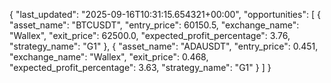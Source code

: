{
  "last_updated": "2025-09-16T10:31:15.654321+00:00",
  "opportunities": [
    {
      "asset_name": "BTCUSDT",
      "entry_price": 60150.5,
      "exchange_name": "Wallex",
      "exit_price": 62500.0,
      "expected_profit_percentage": 3.76,
      "strategy_name": "G1"
    },
    {
      "asset_name": "ADAUSDT",
      "entry_price": 0.451,
      "exchange_name": "Wallex",
      "exit_price": 0.468,
      "expected_profit_percentage": 3.63,
      "strategy_name": "G1"
    }
  ]
}
